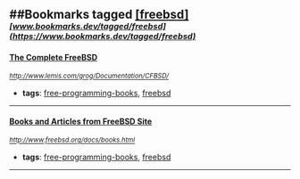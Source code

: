 ##Bookmarks tagged [[freebsd]](https://www.bookmarks.dev?q=[freebsd])
_<sup><sup>[www.bookmarks.dev/tagged/freebsd](https://www.bookmarks.dev/tagged/freebsd)</sup></sup>_
---
#### [The Complete FreeBSD](http://www.lemis.com/grog/Documentation/CFBSD/)
_<sup>http://www.lemis.com/grog/Documentation/CFBSD/</sup>_

* **tags**: [free-programming-books](../tagged/free-programming-books.md), [freebsd](../tagged/freebsd.md)
---
#### [Books and Articles from FreeBSD Site](http://www.freebsd.org/docs/books.html)
_<sup>http://www.freebsd.org/docs/books.html</sup>_

* **tags**: [free-programming-books](../tagged/free-programming-books.md), [freebsd](../tagged/freebsd.md)
---
